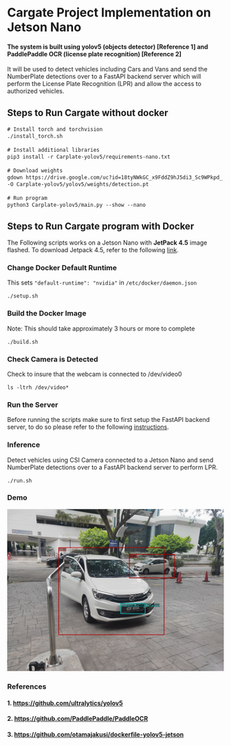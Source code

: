 # Cargate Project Implementation on Jetson Nano
#### The system is built using yolov5 (objects detector) [Reference 1] and PaddlePaddle OCR (license plate recognition) [Reference 2]

It will be used to detect vehicles including Cars and Vans and send the NumberPlate detections over to a FastAPI backend server which will perform the License Plate Recognition (LPR) and allow the access to authorized vehicles.

## Steps to Run Cargate without docker
```
# Install torch and torchvision
./install_torch.sh

# Install additional libraries
pip3 install -r Carplate-yolov5/requirements-nano.txt

# Download weights
gdown https://drive.google.com/uc?id=18tyNWkGC_x9FddZ9hJ5di3_Sc9WPkpd_ -O Carplate-yolov5/yolov5/weights/detection.pt

# Run program
python3 Carplate-yolov5/main.py --show --nano
```

## Steps to Run Cargate program with Docker
The Following scripts works on a Jetson Nano with **JetPack 4.5** image flashed. To download Jetpack 4.5, refer to the following [link](https://developer.nvidia.com/jetpack-sdk-45-archive).
### Change Docker Default Runtime
This sets ```"default-runtime": "nvidia"``` in ```/etc/docker/daemon.json```
```
./setup.sh
```
### Build the Docker Image 
Note: This should take approximately 3 hours or more to complete
```
./build.sh
```
### Check Camera is Detected
Check to insure that the webcam is connected to /dev/video0
```
ls -ltrh /dev/video*
```

### Run the Server
Before running the scripts make sure to first setup the FastAPI backend server, to do so please refer to the following [instructions](https://github.com/CertifaiAI/car-plate-recognition/blob/main/Backend-server/README.MD).

### Inference
Detect vehicles using CSI Camera connected to a Jetson Nano and send NumberPlate detections over to a FastAPI backend server to perform LPR.
```
./run.sh
```

### **Demo**
![car and license plate detection](./result.jpg)

### **References**
#### 1. https://github.com/ultralytics/yolov5
#### 2. https://github.com/PaddlePaddle/PaddleOCR 
#### 3. https://github.com/otamajakusi/dockerfile-yolov5-jetson

